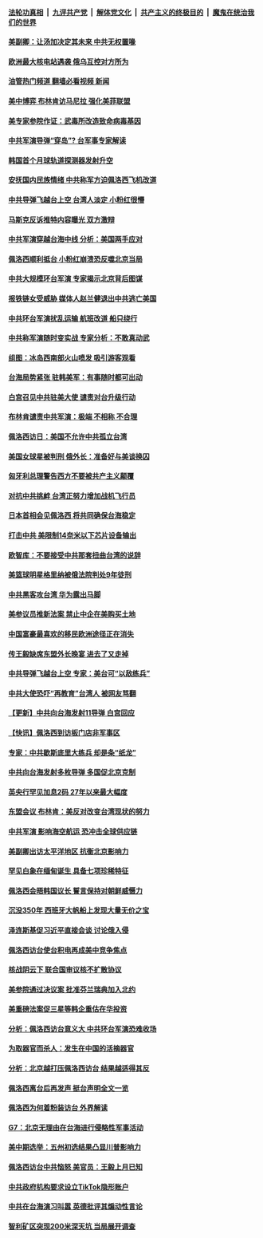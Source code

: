 ####  [法轮功真相](../../../../basic/blob/master/README.md?t=08061802) &nbsp;|&nbsp; [九评共产党](../../../../9ping.md/blob/master/README.md?t=08061802) &nbsp;|&nbsp; [解体党文化](../../../../jtdwh.md/blob/master/README.md?t=08061802)  &nbsp;|&nbsp; [共产主义的终极目的](../../../../gczydzjmd.md/blob/master/README.md?t=08061802) &nbsp;|&nbsp; [魔鬼在统治我们的世界](../../../../mgztzwmdsj.md/blob/master/README.md?t=08061802) 

#### [美副卿：让汤加决定其未来 中共无权置喙](../pages/nsc418/n13796939.md?t=08061802) 

#### [欧洲最大核电站遇袭 俄乌互控对方所为](../pages/nsc418/n13796839.md?t=08061802) 

#### [油管热门频道 翻墙必看视频 新闻](http://45.76.130.85:81/youtube.html?08061802)

#### [美中博弈 布林肯访马尼拉 强化美菲联盟](../pages/nsc418/n13796815.md?t=08061802) 

#### [美专家参院作证：武毒所改造致命病毒基因](../pages/nsc418/n13796721.md?t=08061802) 

#### [中共军演导弹“穿岛”? 台军事专家解读](../pages/nsc418/n13796734.md?t=08061802) 

#### [韩国首个月球轨道探测器发射升空](../pages/nsc418/n13796718.md?t=08061802) 

#### [安抚国内民族情绪 中共称军方迫佩洛西飞机改道](../pages/nsc418/n13796600.md?t=08061802) 

#### [中共导弹飞越台上空 台湾人淡定 小粉红很懵](../pages/nsc418/n13796390.md?t=08061802) 

#### [马斯克反诉推特内容曝光 双方激辩](../pages/nsc418/n13796498.md?t=08061802) 

#### [中共军演穿越台海中线 分析：美国两手应对](../pages/nsc418/n13796383.md?t=08061802) 

#### [佩洛西顺利抵台 小粉红崩溃恐反噬北京当局](../pages/nsc418/n13796449.md?t=08061802) 

#### [中共大规模环台军演 专家揭示北京背后图谋](../pages/nsc418/n13796523.md?t=08061802) 

#### [报铁链女受威胁 媒体人赵兰健退出中共逃亡美国](../pages/nsc418/n13796210.md?t=08061802) 

#### [中共环台军演扰乱运输 航班改道 船只绕行](../pages/nsc418/n13796504.md?t=08061802) 

#### [中共称军演随时变实战 专家分析：不敢真动武](../pages/nsc418/n13796365.md?t=08061802) 

#### [组图：冰岛西南部火山喷发 吸引游客观看](../pages/nsc418/n13796274.md?t=08061802) 

#### [台海局势紧张 驻韩美军：有事随时都可出动](../pages/nsc418/n13796391.md?t=08061802) 

#### [白宫召见中共驻美大使 谴责对台升级行动](../pages/nsc418/n13796385.md?t=08061802) 

#### [布林肯谴责中共军演：极端 不相称 不合理](../pages/nsc418/n13796366.md?t=08061802) 

#### [佩洛西访日：美国不允许中共孤立台湾](../pages/nsc418/n13796343.md?t=08061802) 

#### [美国女球星被判刑 俄外长：准备好与美谈换囚](../pages/nsc418/n13796335.md?t=08061802) 

#### [匈牙利总理警告西方不要被共产主义颠覆](../pages/nsc418/n13796273.md?t=08061802) 

#### [对抗中共挑衅 台湾正努力增加战机飞行员](../pages/nsc418/n13796200.md?t=08061802) 

#### [日本首相会见佩洛西 将共同确保台海稳定](../pages/nsc418/n13795983.md?t=08061802) 

#### [打击中共 美限制14奈米以下芯片设备输出](../pages/nsc418/n13795907.md?t=08061802) 

#### [欧智库：不要接受中共那套扭曲台湾的说辞](../pages/nsc418/n13795852.md?t=08061802) 

#### [美篮球明星格里纳被俄法院判处9年徒刑](../pages/nsc418/n13795869.md?t=08061802) 

#### [中共黑客攻台湾 华为露出马脚](../pages/nsc418/n13795596.md?t=08061802) 

#### [美参议员推新法案 禁止中企在美购买土地](../pages/nsc418/n13795626.md?t=08061802) 

#### [中国富豪最喜欢的移民欧洲途径正在消失](../pages/nsc418/n13795661.md?t=08061802) 

#### [传王毅缺席东盟外长晚宴 进去了又走掉](../pages/nsc418/n13795674.md?t=08061802) 

#### [中共导弹飞越台上空 专家：美台可“以敌练兵”](../pages/nsc418/n13795497.md?t=08061802) 

#### [中共大使恐吓“再教育”台湾人 被网友骂翻](../pages/nsc418/n13795733.md?t=08061802) 

#### [【更新】中共向台海发射11导弹 白宫回应](../pages/nsc418/n13795616.md?t=08061802) 

#### [【快讯】佩洛西到访板门店非军事区](../pages/nsc418/n13795722.md?t=08061802) 

#### [专家：中共歇斯底里大练兵 却是条“纸龙”](../pages/nsc418/n13795695.md?t=08061802) 

#### [中共向台海发射多枚导弹 多国促北京克制](../pages/nsc418/n13795642.md?t=08061802) 

#### [英央行罕见加息2码 27年以来最大幅度](../pages/nsc418/n13795597.md?t=08061802) 

#### [东盟会议 布林肯：美反对改变台湾现状的努力](../pages/nsc418/n13795470.md?t=08061802) 

#### [中共军演 影响海空航运 恐冲击全球供应链](../pages/nsc418/n13795437.md?t=08061802) 

#### [美副卿出访太平洋地区 抗衡北京影响力](../pages/nsc418/n13795412.md?t=08061802) 

#### [罕见白象在缅甸诞生 具备七项珍稀特征](../pages/nsc418/n13795421.md?t=08061802) 

#### [佩洛西会晤韩国议长 誓言保持对朝鲜威慑力](../pages/nsc418/n13795357.md?t=08061802) 

#### [沉没350年 西班牙大帆船上发现大量无价之宝](../pages/nsc418/n13795053.md?t=08061802) 

#### [泽连斯基促习近平直接会谈 讨论俄入侵](../pages/nsc418/n13795141.md?t=08061802) 

#### [佩洛西访台使台积电再成美中竞争焦点](../pages/nsc418/n13795118.md?t=08061802) 

#### [核战阴云下 联合国审议核不扩散协议](../pages/nsc418/n13795103.md?t=08061802) 

#### [美参院通过决议案 批准芬兰瑞典加入北约](../pages/nsc418/n13794992.md?t=08061802) 

#### [美重磅法案促三星等韩企重估在华投资](../pages/nsc418/n13794932.md?t=08061802) 

#### [分析：佩洛西访台意义大 中共环台军演恐难收场](../pages/nsc418/n13794703.md?t=08061802) 

#### [为取器官而杀人：发生在中国的活摘器官](../pages/nsc418/n13794731.md?t=08061802) 

#### [分析：北京越打压佩洛西访台 结果越适得其反](../pages/nsc418/n13794881.md?t=08061802) 

#### [佩洛西离台后再发声 挺台声明全文一览](../pages/nsc418/n13794931.md?t=08061802) 

#### [佩洛西为何着粉装访台 外界解读](../pages/nsc418/n13794865.md?t=08061802) 

#### [G7：北京无理由在台海进行侵略性军事活动](../pages/nsc418/n13794854.md?t=08061802) 

#### [美中期选举：五州初选结果凸显川普影响力](../pages/nsc418/n13794728.md?t=08061802) 

#### [佩洛西访台中共恼怒 美官员：王毅上月已知](../pages/nsc418/n13794764.md?t=08061802) 

#### [中共政府机构要求设立TikTok隐形账户](../pages/nsc418/n13794855.md?t=08061802) 

#### [中共在台海演习叫嚣 英德批评其煽动性言论](../pages/nsc418/n13794857.md?t=08061802) 

#### [智利矿区突现200米深天坑 当局展开调查](../pages/nsc418/n13794532.md?t=08061802) 

<img src='http://gfw-breaker.win/goodnews/indexes/nsc418.md' width='0px' height='0px'/>

